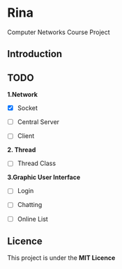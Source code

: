 # Rina
Computer Networks Course Project

## Introduction

## TODO

**1.Network**

- [x] Socket

- [ ] Central Server

- [ ] Client

**2. Thread**

- [ ] Thread Class

**3.Graphic User Interface**

- [ ] Login

- [ ] Chatting

- [ ] Online List


## Licence

This project is under the **MIT Licence**